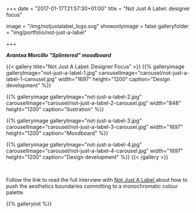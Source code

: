 +++
date = "2017-01-17T21:57:30+01:00"
title = "Not Just A Label: designer focus"

image = "/img/notjustalabel_logo.svg"
showonlyimage = false
galleryfolder = "img/portfolio/not-just-a-label"

+++

***Arantxa Morcillo "Splintered" moodboard***
<!--more-->

{{< gallery title="Not Just A Label: Designer Focus" >}}
  {{% galleryimage galleryImage="not-just-a-label-1.jpg" carouselImage="carousel/not-just-a-label-1-carousel.jpg" width="1697" height="1200" caption="Design development" %}}

  {{% galleryimage galleryImage="not-just-a-label-2.jpg" carouselImage="carousel/not-just-a-label-2-carousel.jpg" width="848" height="1200" caption="Ilustration" %}}

  {{% galleryimage galleryImage="not-just-a-label-3.jpg" carouselImage="carousel/not-just-a-label-3-carousel.jpg" width="1697" height="1200" caption="Moodboard" %}}

  {{% galleryimage galleryImage="not-just-a-label-4.jpg" carouselImage="carousel/not-just-a-label-4-carousel.jpg" width="1697" height="1200" caption="Design development" %}}
{{< /gallery >}}

<br/>

Follow the link to read the full interview with <a href="https://www.notjustalabel.com/editorial/arantxa-morcillos-splintered-moodboard"> Not Just A Label </a> about how to push the aesthetics boundaries committing to a monochromatic colour palette.

{{% galleryinit %}}
